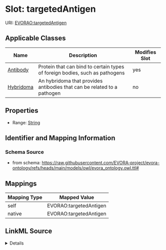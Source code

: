 

# Slot: targetedAntigen



URI: [EVORAO:targetedAntigen](https://raw.githubusercontent.com/EVORA-project/evora-ontology/refs/heads/main/models/owl/evora_ontology.owl.ttl#targetedAntigen)



<!-- no inheritance hierarchy -->





## Applicable Classes

| Name | Description | Modifies Slot |
| --- | --- | --- |
| [Antibody](Antibody.md) | Protein that can bind to certain types of foreign bodies, such as pathogens |  yes  |
| [Hybridoma](Hybridoma.md) | An hybridoma that provides antibodies that can be related to a pathogen |  no  |







## Properties

* Range: [String](String.md)





## Identifier and Mapping Information







### Schema Source


* from schema: https://raw.githubusercontent.com/EVORA-project/evora-ontology/refs/heads/main/models/owl/evora_ontology.owl.ttl#




## Mappings

| Mapping Type | Mapped Value |
| ---  | ---  |
| self | EVORAO:targetedAntigen |
| native | EVORAO:targetedAntigen |




## LinkML Source

<details>
```yaml
name: targetedAntigen
from_schema: https://raw.githubusercontent.com/EVORA-project/evora-ontology/refs/heads/main/models/owl/evora_ontology.owl.ttl#
rank: 1000
alias: targetedAntigen
domain_of:
- Antibody
range: string

```
</details>